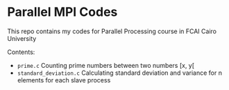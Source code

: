 # Parallel MPI Codes
This repo contains my codes for Parallel Processing course in FCAI Cairo University

Contents:
- `prime.c` Counting prime numbers between two numbers [x, y[
- `standard_deviation.c` Calculating standard deviation and variance for n elements for each slave process
